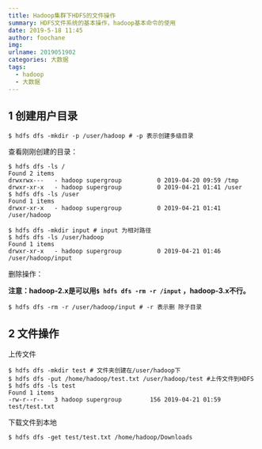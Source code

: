 ```yaml
---
title: Hadoop集群下HDFS的文件操作
summary: HDFS文件系统的基本操作，hadoop基本命令的使用
date: 2019-5-18 11:45
author: foochane
img: 
urlname: 2019051902
categories: 大数据
tags:
  - hadoop
  - 大数据
---
```





## 1 创建用户目录

```
$ hdfs dfs -mkdir -p /user/hadoop # -p 表示创建多级目录
```

查看刚刚创建的目录：

```
$ hdfs dfs -ls /
Found 2 items
drwxrwx---   - hadoop supergroup          0 2019-04-20 09:59 /tmp
drwxr-xr-x   - hadoop supergroup          0 2019-04-21 01:41 /user
$ hdfs dfs -ls /user
Found 1 items
drwxr-xr-x   - hadoop supergroup          0 2019-04-21 01:41 /user/hadoop

```

```
$ hdfs dfs -mkdir input # input 为相对路径
$ hdfs dfs -ls /user/hadoop
Found 1 items
drwxr-xr-x   - hadoop supergroup          0 2019-04-21 01:46 /user/hadoop/input
```

删除操作：

**注意：hadoop-2.x是可以用`$ hdfs dfs -rm -r /input` ，hadoop-3.x不行。**

```
$ hdfs dfs -rm -r /user/hadoop/input # -r 表示删 除子目录
```

## 2 文件操作

上传文件
```
$ hdfs dfs -mkdir test # 文件夹创建在/user/hadoop下
$ hdfs dfs -put /home/hadoop/test.txt /user/hadoop/test #上传文件到HDFS
$ hdfs dfs -ls test
Found 1 items
-rw-r--r--   3 hadoop supergroup        156 2019-04-21 01:59 test/test.txt

```

下载文件到本地
```
$ hdfs dfs -get test/test.txt /home/hadoop/Downloads
```




